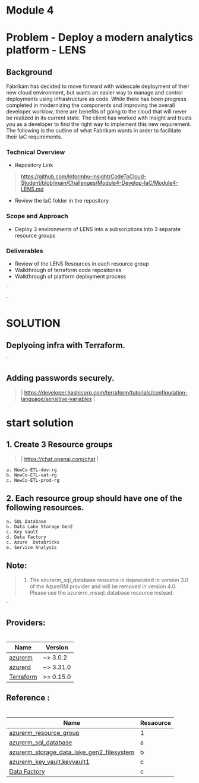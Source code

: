 # Module 4

# Problem - Deploy a modern analytics platform - LENS
## Background
Fabrikam has decided to move forward with widescale deployment of their new cloud environment, but wants an easier way to manage and control deployments using infrastructure as code. While there has been progress completed in modernizing the components and improving the overall developer worklow, there are benefits of going to the cloud that will never be realized in its current state. The client has worked with Insight and trusts you as a developer to find the right way to implement this new requirement. The following is the outline of what Fabrikam wants in order to facilitate their IaC requirements.


### Technical Overview
- Repository Link
> https://github.com/lnformbu-insight/CodeToCloud-Student/blob/main/Challenges/Module4-Develop-IaC/Module4-LENS.md

- Review the IaC folder in the repository 
### Scope and Approach
- Deploy 3 environments of LENS into a subscriptions into 3 separate resource groups

### Deliverables
- Review of the LENS Resources in each resource group
- Walkthrough of terraform code repositories
- Walkthrough of platform deployment process

`
    


`
# SOLUTION


## Deplyoing infra with Terraform.
`
## Adding passwords securely.
> | https://developer.hashicorp.com/terraform/tutorials/configuration-language/sensitive-variables
|
#

#  start solution

## 1. Create 3 Resource groups   
> | https://chat.openai.com/chat |


    a. NewCo-ETL-dev-rg
    b. NewCo-ETL-uat-rg
    c. NewCo-ETL-prod-rg
    

## 2. Each resource group should have one of the following resources.
    a. SQL Database
    b. Data Lake Storage Gen2
    c. Key Vault
    d. Data Factory
    c. Azure  Databricks
    e. Service Analysis

## Note:
> 1. The azurerm_sql_database resource is deprecated in version 3.0 of the AzureRM provider and will be removed in version 4.0. Please use the azurerm_mssql_database resource instead.

`
## Providers:
#
| Name | Version |
|------|---------|
| <a name="provider_azurerm"></a> [azurerm](#provider\_azurerm) |~> 3.0.2 |
| <a name="provider_azured"></a> [azurerd](#provider\_azuread) | ~> 3.31.0 |
| <a name="provider_Hashicorp"></a> [Terraform](#provider\Hashicorp) | >= 0.15.0 |


## Reference :
#
| Name | Resaource |
|------|------|
| [azurerm_resource_group](https://registry.terraform.io/providers/hashicorp/azurerm/latest/docs/resources/resource_group) | 1 |
| [azurerm_sql_database](https://registry.terraform.io/providers/hashicorp/azurerm/latest/docs/data-sources/sql_database) | a |
| [azurerm_storage_data_lake_gen2_filesystem](https://registry.terraform.io/providers/hashicorp/azurerm/latest/docs/resources/storage_data_lake_gen2_filesystem) | b |
| [azurerm_key_vault.keyvault1](https://registry.terraform.io/providers/hashicorp/azurerm/latest/docs/resources/key_vault) | c |
| [Data Factory](https://registry.terraform.io/providers/hashicorp/azurerm/latest/docs/resources/data_factory) | c |



